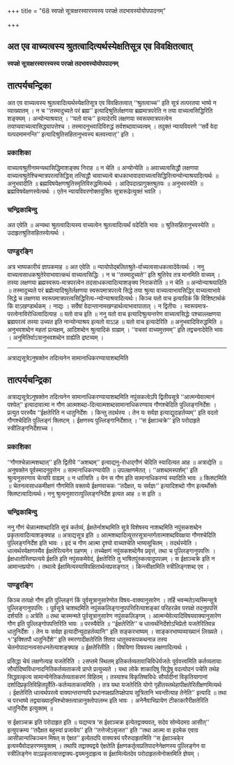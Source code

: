 +++
title = "68 स्वपक्षे सूत्राक्षरस्वारस्यस्य परपक्षे तदभावस्योयोपपादनम्"

+++


## अत एव वाच्यत्वस्य श्रुतत्वादित्यर्थस्येक्षतिसूत्र एव विवक्षितत्वात्

**स्वपक्षे सूत्राक्षरस्वारस्यस्य परपक्षे तदभावस्योयोपपादनम्**

## **तात्पर्यचन्द्रिका**

अत एव वाच्यत्वस्य श्रुतत्वादित्यर्थस्येक्षतिसूत्र एव विवक्षितत्वात् ‘‘श्रुतत्वाच्च’’ इति सूत्रं तत्परतया भाष्ये न व्याख्यातम् । न च ‘‘तस्मादुच्यते परं ब्रह्म’’ इत्यादिश्रुतिर्लक्षणया ब्रह्ममात्रपरेति न तया वाच्यत्वसिद्धिरिति शङ्क्यम् । अन्योन्याश्रयात् । ‘‘यतो वाचः’’ इत्यादेरपि लक्षणया स्वरूपमात्रपरत्वेन तयाप्यवाच्यत्वासिद्ध्यापत्तेश्च । तस्मादनुभवादिविरुद्धं सर्वशब्दावाच्यत्वम् । तदुक्तं न्यायविवरणे ‘‘सर्वे वेदा यत्पदमामनन्ति’’ इत्यादिश्रुतिसहितानुभवस्य बलवत्त्वात्’’ इति ।

### **प्रकाशिका**

वाच्यत्वश्रुतीनामन्यथासिद्धिमाशङ्क्य निराह ॥ न चेति ॥ अन्योन्येति ॥ अवाच्यत्वसिद्धौ लक्षणया वाच्यत्वश्रुतेश्चिन्मात्रपरत्वसिद्धिस् तत्सिद्धौ चावाच्यत्वे बाधकाभावादवाच्यत्वसिद्धिरित्यन्योन्याश्रयादित्यर्थः ॥ अनुभवादीति ॥ ब्रह्मविषयेक्षणश्रुतिस्मृतिविरुद्धमित्यर्थः । आदिपदात्प्रागुक्तश्रुतयः ॥ अनुभवस्येति ॥ ब्रह्मविषयेक्षणस्येत्यर्थः । एतेन न्यायविवरणोक्तयुक्तिः सूत्रारूढेत्युक्तं भवति ।

### **चन्द्रिकाबिन्दु**

अत एवेति ॥ अन्यथा श्रुतत्वादित्यस्य वाच्यत्वेन श्रुतत्वादित्यर्थं वदेदिति भावः ॥ श्रुतिसहितानुभवस्येति ॥ उदाहृतश्रुतिसहितस्येत्यर्थः ।

### **पाण्डुरङ्गि**

अत्र भाष्यकारीयं ज्ञापकमाह ॥ अत एवेति ॥ न्यायोपोद्बलितश्रुते-र्वाच्यत्वसाधकत्वादेवेत्यर्थः । ननु वाच्यत्वसाधकश्रुतेरेवाभावात्कथं वाच्यत्वसिद्धिः । न च ‘‘तस्मादुच्यते’’ इति श्रुतिरेव तत्र मानमिति वाच्यम् । तस्या लक्षणया ब्रह्मस्वरूप-मात्रपरत्वेन तदसाधकत्वादित्याशङ्क्य निराकरोति ॥ न चेति ॥ अन्योन्याश्रयादिति ॥ तस्मादुच्यते परं ब्रह्मेत्यादिश्रुतेर्लक्षणया स्वरूपमात्रपरत्वे सिद्धे तया श्रुत्या वाच्यत्वाभावसिद्धिर् वाच्यत्वाभावे सिद्धे च लक्षणया स्वरूपमात्रपरत्वसिद्धिरित्य-न्योन्याश्रयादित्यर्थः। किञ्च यतो वाच इत्यादिकं किं विशिष्टार्थकं किं वाऽखण्डार्थकम् । नाद्यः । सर्वेषां वेदान्तानामखण्डार्थत्वाभावापातात् । न द्वितीयः । स्वरूपमात्र-परत्वेनाविरोधित्वादित्याह ॥ यतो वाच इति ॥ ननु यतो वाच इत्यादिश्रुत्यन्तरेण वाच्यत्वसिद्धेः पश्चाल्लक्षणया ब्रह्मपरत्वं तस्या उच्यत इति नान्योन्याश्रय इत्यतो वाऽऽह ॥ यतो वाच इत्यादेरिति ॥ अनुभवादिविरुद्धमिति ॥ अनुभवशब्देन महतां प्रत्यक्षम्, आदिशब्देन श्रुत्यादिकं ग्राह्मम् । ‘‘वचसां वाच्यमुत्तमम्’’ इति तद्वचनादेवेति भावः । अनुमितिर्वाऽत्रानुभवशब्देन ग्राह्येति द्रष्टव्यम् ।

------------------------------------------------------------------------

अत्राद्यसूत्रेऽनुषक्तेन तदित्यनेन सामानाधिकरण्यायाशब्दमिति

## **तात्पर्यचन्द्रिका**

अत्राद्यसूत्रेऽनुषक्तेन तदित्यनेन सामानाधिकरण्यायाशब्दमिति नपुंसकत्वेऽपि द्वितीयसूत्रे ‘‘आत्मन्येवात्मानं पश्येत्’’ इत्यादावात्मा न गौण आत्मशब्दा-दित्यात्मशब्दसामानाधिकरण्याय गौणश्चेदिति पुल्लिङ्गनिर्देशः । प्रत्युत परस्यैव ‘‘ईक्षतेरिति न धातुनिर्देशः । किन्तु तदर्थस्य । तेन यः सर्वज्ञ इत्याद्युदाहर्तव्यम्’’ इति वदतो गौणश्चेदिति पुल्लिङ्गं क्लिष्टम् । ईक्षणस्य पुल्लिङ्गानिर्देशात् । ‘‘स ईक्षाञ्चक्रे’’ इति परोदाहृते स्त्रीलिङ्गनिर्देशाच्च ।

### **प्रकाशिका**

‘‘गौणश्चेन्नात्मशब्दात्’’ इति द्वितीये ‘‘अशब्दम्’’ इत्याद्यनु-रोधाद्गौणं चेदिति स्यादित्यत आह ॥ अत्राद्येति ॥ अनुषक्तेन पूर्वस्मादनुवृत्तेन ॥ सामानाधिकरण्यायेति ॥ उपलक्षणमेतत् । ‘‘अशब्दमस्पर्शम्’’ इति श्रुत्यनुसरणाय चेत्यपि ग्राह्यम् ॥ न धात्विति ॥ येन स गौण इति सामानाधिकरण्यं स्यादिति भावः ॥ क्लिष्टमिति ॥ चेतनत्वसाधकमीक्षणं गौणमिति वक्तव्ये ईक्षणवाचकः ‘‘तदैक्षत, यः सर्वज्ञः’’ इत्यादिशब्दो गौण इत्यर्थोक्तेः क्लिष्टत्वादित्यर्थः। ननु श्रुत्यनुसारात्पुल्लिङ्गनिर्देश इत्यत आह ॥ स इति ॥

### **चन्द्रिकाबिन्दु**

ननु गौणं चेन्नात्मशब्दादिति सूत्रं कर्तव्यं, ईक्षतेर्नाशब्दमिति सूत्रे विशेषस्य नाशब्दमिति नपुंसकशब्देन प्रकृतत्वादित्याशङ्क्याह ॥ अत्राद्यसूत्र इति ॥ आत्मशब्दादित्युत्तरसूत्रान्तर्गतात्मशब्दविवक्षया गौणश्चेदिति पुल्लिङ्गनिर्देश इति भावः । इदं च गौण आत्मा दृश्यो वाच्यश्चेति भाष्यसूचितम् । तदर्थस्येति । धात्वर्थस्येक्षणस्यैव ईक्षतेरित्यनेन ग्रहणम् । तच्चेक्षणं नपुंसकशब्देनैव प्रवृत्तं, तथा च पुल्लिङ्गानुपपत्तिः । ईक्षधातोस्तिप्प्रत्यये ईक्षति इति नपुंसकमेवेदं, ईक्षतेरिति तु भाषितपुंस्कत्वादुपपन्नम् । स ईक्षाञ्चक्रे इति न आमान्तप्रयोगः । तथात्वे ईक्षामित्यस्याविवक्षितार्थत्वप्रसङ्गात् । किन्त्वीक्षामिति स्त्रीलिङ्गशब्द एव ।

### **पाण्डुरङ्गि**

किञ्च तत्पक्षे गौण इति पुल्लिङ्गं किं पूर्वसूत्रानुसारेणोत विषय-वाक्यानुसारेण । तर्हि भवन्मतेऽप्यस्मिन्सूत्रे पुल्लिङ्गानुपपत्तिः । पूर्वसूत्रे चाशब्दमिति नपुंसकलिङ्गानुपपत्तिरित्याशङ्कां परिहरन्नेव परपक्षे तदनुपपत्तिं दर्शयति ॥ अत्रेति ॥ तथा चास्मन्मते पूर्वसूत्रानुसारेण नपुंसकलिङ्गम् । आत्मन्येवेत्यादिविषयवाक्यानुसारेण गौण इति पुल्लिङ्गोपपत्तिरिति भावः ॥ परस्यैवेति ॥ ‘‘ईक्षतेरिति’’ च धात्वर्थनिर्देशोऽभिप्रेतो यजतेरितिवन्न धातुनिर्देशः । तेन यः सर्वज्ञ इत्यादीन्युदाहर्तव्यानि’’ इति सङ्करभाष्यम् । साङ्करभाष्यव्याख्यानं लिख्यते । १‘‘इक्श्तिपौ धातुनिर्देशे’’ इति स्मरणादीक्षतेरिति श्तिपा धातुस्वरूपकथनान्न तस्य चेतनोपादानत्वसाधनतेत्याशङ्क्याह ॥ ईक्षतेरितीति । विषयिणा विषयस्य लक्षणादित्यर्थः ।

प्रसिद्धा चेयं लक्षणेत्याह यजतेरिति । २सप्तमे स्थितम् इतिकर्तव्यतावाचिविधेर्यजतेः पूर्ववत्त्वमिति कर्तव्यतायाः सौर्यादिष्वविधानादनितिकर्तव्यताकत्वे प्राप्ते प्रत्युच्यते । यथा लोके शाकादिषु सिद्धेषु वदत्योदनं पचेति तथेह सिद्धवत्कृत्य सामान्येनेतिकर्तव्यताकरणं विहितम् । तस्याश्च विकृतिष्वविधेः सौर्यादीनां विकृतियागानां दर्शादिप्रकृतिविहितपूर्वेति-कर्तव्यताकत्वमिति । तत्र यथा यजतेरिति योगो गृहीतस्तथेहापीक्षतेरितीक्षणमित्यर्थः । ईक्षतेरिति धात्वर्थपरत्वे वाक्यान्तराण्यपि प्रधानपक्षप्रतिपक्षेपाय सूत्रितानि भवन्तीत्याह तेनेति’’ इत्यादि ॥ तथा च परभाष्ये तद्व्याख्यातृभिश्चोक्तत्वान्नानुक्तोपालम्भ इति भावः । अनेनैवाभिप्रायेण टीकाकारैरीक्षतेरिति धातुनिर्देश इत्युक्तम् ॥

स ईक्षाञ्चक्र इति परोदाहृत इति ॥ यद्यप्यत्र ‘स ईक्षाञ्चक्र इत्येतद्वाक्यवत्, सदेव सोम्येदमग्र आसीत्’’ इत्युपक्रम्य ‘‘तदैक्षत बहुस्यां प्रजायेय’’ इति ‘‘तत्तेजोऽसृजत’’ इति ‘‘तथा आत्मा वा इदमेक एवाग्र आसीन्नान्यत्किञ्चन मिषत् स ऐक्षत’’ इत्येतदपि वाक्यत्रयं परैरुदाहृतमिति ‘‘स ईक्षाञ्चके्र इत्यस्यैवोदाहरणमयुक्तम् । तथापि तद्वाक्यद्वये ऐक्षतेति ईक्षणकर्तृत्वप्रतिपादनेनेक्षणस्य पुल्लिङ्गेन वा स्त्रीलिङ्गेन वाऽप्रकृतत्वात्तद्वाक्य-द्वयमनुदाहृत्य स ईक्षामित्येतदेव परोदाहृतत्वेनोक्तमिति ज्ञेयम् ।

